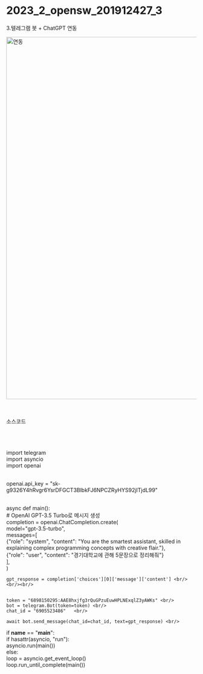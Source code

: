 # 2023_2_opensw_201912427_3

3.텔레그램 봇 + ChatGPT 연동

<img width="960" alt="연동" src="https://github.com/SeoGyeongWon/2023_2_opensw_201912427_3/assets/126853734/8fd05a4f-5093-4e92-ab73-ab3798ffe06e">
<br/>
<br/>
<br/>

소스코드<br/><br/><br/><br/>

import telegram <br/>
import asyncio <br/>
import openai <br/><br/>

openai.api_key = "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" <br/> <br/>

async def main(): <br/>
    # OpenAI GPT-3.5 Turbo로 메시지 생성 <br/>
    completion = openai.ChatCompletion.create( <br/>
        model="gpt-3.5-turbo", <br/>
        messages=[ <br/>
            {"role": "system", "content": "You are the smartest assistant, skilled in explaining complex programming concepts with creative flair."}, <br/>
            {"role": "user", "content": "경기대학교에 관해 5문장으로 정리해줘"} <br/>
        ], <br/>
    ) <br/> 

    gpt_response = completion['choices'][0]['message']['content'] <br/><br/><br/>


    token = "6898150295:AAE8hxjfg3rQuGPzuEuwHPLNExqlZ3yAWKs" <br/>
    bot = telegram.Bot(token=token) <br/>
    chat_id = "6905523486"   <br/>

    await bot.send_message(chat_id=chat_id, text=gpt_response) <br/>

if __name__ == "__main__": <br/>
    if hasattr(asyncio, "run"): <br/>
        asyncio.run(main()) <br/>
    else: <br/>
        loop = asyncio.get_event_loop() <br/>
        loop.run_until_complete(main()) <br/>
